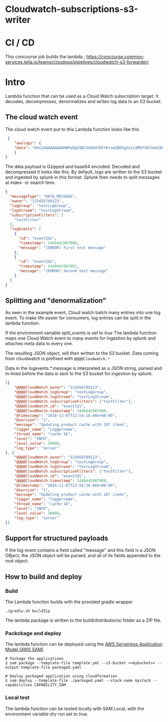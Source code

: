 # Cloudwatch-subscriptions-s3-writer


# CI / CD

This concourse job builds the lambda ; https://concourse.common-services.telia.io/teams/cloudops/pipelines/cloudwatch-s3-forwarder/

# Intro

Lambda function that can be used as a Cloud Watch subscription target. It decodes, decompresses, denormalizes and writes log data to an S3 bucket.


## The cloud watch event

The cloud watch event put to this Lambda function looks like this 

```json
 {
    "awslogs": {
    "data": "H4sIAAAAAAAAAHWPwQqCQBCGX0Xm7EFtK+smZBEUgXoLCdMhFtKV3akI8d0bLYmibvPPN3wz00CJxmQnTO41whwWQRIctmEcB6sQbFC3CjW3XW8kxpOpP+OC22d1Wml1qZkQGtoMsScxaczKN3plG8zlaHIta5KqWsozoTYw3/djzwhpLwivWFGHGpAFe7DL68JlBUk+l7KSN7tCOEJ4M3/qOI49vMHj+zCKdlFqLaU2ZHV2a4Ct/an0/ivdX8oYc1UVX860fQDQiMdxRQEAAA=="
    }
}
```

The data payload is Gzipped and base64 encoded. Decoded and decompressed it looks like this. By default, logs are written to the S3 bucket and ingested by splunk in this format. Splunk then needs to split messages at index- or search time. 

```json
{
  "messageType": "DATA_MESSAGE",
  "owner": "123456789123",
  "logGroup": "testLogGroup",
  "logStream": "testLogStream",
  "subscriptionFilters": [
    "testFilter"
  ],
  "logEvents": [
    {
      "id": "eventId1",
      "timestamp": 1440442987000,
      "message": "[ERROR] First test message"
    },
    {
      "id": "eventId2",
      "timestamp": 1440442987001,
      "message": "[ERROR] Second test message"
    }
  ]
}


```

## Splitting and "denormalization"

As seen in the example event, Cloud watch batch many entries into one log event. To make life easier for consumers, log entries can be split in the lambda function.

If the environment variable *split_events* is set to *true* The lambda function maps one Cloud Watch event to many events for ingestion by splunk and attaches meta data to every one. 

The resulting JSON object, will then written to the S3 bucket. Data coming from cloudwatch is prefixed with ```@@@@Cloudwatch.*```

Data in the logevents.*.message is interpreted as a JSON string, parsed and in-lined before the data is sent to the S3 bucket for ingestion by splunk.


```json
[{
	"@@@@CloudWatch.owner": "123456789123",
	"@@@@CloudWatch.logGroup": "testLogGroup",
	"@@@@CloudWatch.logStream": "testLogStream",
	"@@@@CloudWatch.subscriptionFilters": ["testFilter"],
	"@@@@CloudWatch.id": "eventId1",
	"@@@@CloudWatch.timestamp": 1440442987000,
	"@timestamp": "2018-11-07T12:54:18.666+00:00",
	"@version": "1",
	"message": "Updating product cache with 267 items",
	"logger_name": "Loggername",
	"thread_name": "cache-16",
	"level": "INFO",
	"level_value": 20000,
	"log_type": "server"
}, {
	"@@@@CloudWatch.owner": "123456789123",
	"@@@@CloudWatch.logGroup": "testLogGroup",
	"@@@@CloudWatch.logStream": "testLogStream",
	"@@@@CloudWatch.subscriptionFilters": ["testFilter"],
	"@@@@CloudWatch.id": "eventId1",
	"@@@@CloudWatch.timestamp": 1440442987000,
	"@timestamp": "2018-11-07T12:54:18.666+00:00",
	"@version": "1",
	"message": "Updating product cache with 267 items",
	"logger_name": "loggername",
	"thread_name": "cache-16",
	"level": "INFO",
	"level_value": 20000,
	"log_type": "server"
}]
```

## Support for structured payloads

If the log event contains a field called "message" and this field is a JSON OBject, the JSON object will be parsed, and all of its fields appended to the root object. 

## How to build and deploy

### Build

The Lambda function builds with the provided gradle wrapper

```./gradlw.sh buildZip```

The lambda package is written to the build/distributions/ folder as a ZIP file. 
 
### Packckage and deploy

The lambda function can be deployed using the [
AWS Serverless Application Model (AWS SAM)](https://github.com/awslabs/aws-sam-cli)

```
# Package the applicatioon 
$ sam package --template-file template.yml --s3-bucket <<mybucket>> --output-template-file packaged.yaml
  
# Deploy packaged application using cloudformation
$ sam deploy --template-file ./packaged.yaml --stack-name mystack --capabilities CAPABILITY_IAM
```

### Local test

The lambda function can be tested locally with SAM Local, with the environment variable *dry run* set to *true*. 
